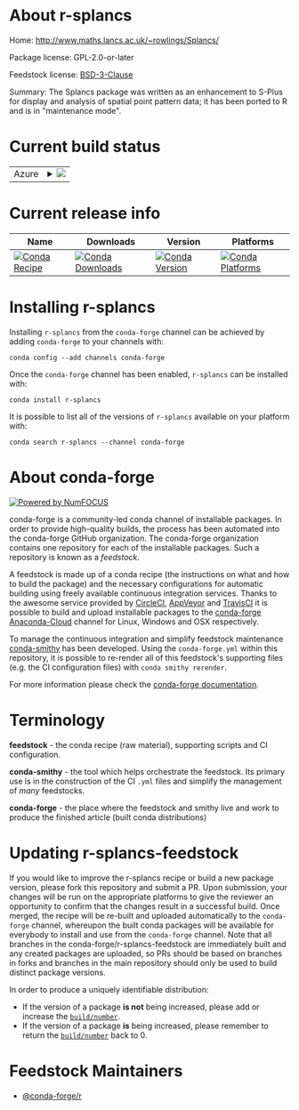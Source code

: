 About r-splancs
===============

Home: http://www.maths.lancs.ac.uk/~rowlings/Splancs/

Package license: GPL-2.0-or-later

Feedstock license: [BSD-3-Clause](https://github.com/conda-forge/r-splancs-feedstock/blob/master/LICENSE.txt)

Summary: The Splancs package was written as an enhancement to S-Plus for display and analysis of spatial point pattern data; it has been ported to R and is in "maintenance mode". 

Current build status
====================


<table>
    
  <tr>
    <td>Azure</td>
    <td>
      <details>
        <summary>
          <a href="https://dev.azure.com/conda-forge/feedstock-builds/_build/latest?definitionId=1662&branchName=master">
            <img src="https://dev.azure.com/conda-forge/feedstock-builds/_apis/build/status/r-splancs-feedstock?branchName=master">
          </a>
        </summary>
        <table>
          <thead><tr><th>Variant</th><th>Status</th></tr></thead>
          <tbody><tr>
              <td>linux_64_c_compiler_version7fortran_compiler_version7r_base3.6target_platformlinux-64</td>
              <td>
                <a href="https://dev.azure.com/conda-forge/feedstock-builds/_build/latest?definitionId=1662&branchName=master">
                  <img src="https://dev.azure.com/conda-forge/feedstock-builds/_apis/build/status/r-splancs-feedstock?branchName=master&jobName=linux&configuration=linux_64_c_compiler_version7fortran_compiler_version7r_base3.6target_platformlinux-64" alt="variant">
                </a>
              </td>
            </tr><tr>
              <td>linux_64_c_compiler_version7fortran_compiler_version7r_base4.0target_platformlinux-64</td>
              <td>
                <a href="https://dev.azure.com/conda-forge/feedstock-builds/_build/latest?definitionId=1662&branchName=master">
                  <img src="https://dev.azure.com/conda-forge/feedstock-builds/_apis/build/status/r-splancs-feedstock?branchName=master&jobName=linux&configuration=linux_64_c_compiler_version7fortran_compiler_version7r_base4.0target_platformlinux-64" alt="variant">
                </a>
              </td>
            </tr><tr>
              <td>linux_64_c_compiler_version9fortran_compiler_version9r_base3.6target_platformlinux-64</td>
              <td>
                <a href="https://dev.azure.com/conda-forge/feedstock-builds/_build/latest?definitionId=1662&branchName=master">
                  <img src="https://dev.azure.com/conda-forge/feedstock-builds/_apis/build/status/r-splancs-feedstock?branchName=master&jobName=linux&configuration=linux_64_c_compiler_version9fortran_compiler_version9r_base3.6target_platformlinux-64" alt="variant">
                </a>
              </td>
            </tr><tr>
              <td>linux_64_c_compiler_version9fortran_compiler_version9r_base4.0target_platformlinux-64</td>
              <td>
                <a href="https://dev.azure.com/conda-forge/feedstock-builds/_build/latest?definitionId=1662&branchName=master">
                  <img src="https://dev.azure.com/conda-forge/feedstock-builds/_apis/build/status/r-splancs-feedstock?branchName=master&jobName=linux&configuration=linux_64_c_compiler_version9fortran_compiler_version9r_base4.0target_platformlinux-64" alt="variant">
                </a>
              </td>
            </tr><tr>
              <td>osx_64_fortran_compiler_version7r_base3.6target_platformosx-64</td>
              <td>
                <a href="https://dev.azure.com/conda-forge/feedstock-builds/_build/latest?definitionId=1662&branchName=master">
                  <img src="https://dev.azure.com/conda-forge/feedstock-builds/_apis/build/status/r-splancs-feedstock?branchName=master&jobName=osx&configuration=osx_64_fortran_compiler_version7r_base3.6target_platformosx-64" alt="variant">
                </a>
              </td>
            </tr><tr>
              <td>osx_64_fortran_compiler_version7r_base4.0target_platformosx-64</td>
              <td>
                <a href="https://dev.azure.com/conda-forge/feedstock-builds/_build/latest?definitionId=1662&branchName=master">
                  <img src="https://dev.azure.com/conda-forge/feedstock-builds/_apis/build/status/r-splancs-feedstock?branchName=master&jobName=osx&configuration=osx_64_fortran_compiler_version7r_base4.0target_platformosx-64" alt="variant">
                </a>
              </td>
            </tr><tr>
              <td>osx_64_fortran_compiler_version9r_base3.6target_platformosx-64</td>
              <td>
                <a href="https://dev.azure.com/conda-forge/feedstock-builds/_build/latest?definitionId=1662&branchName=master">
                  <img src="https://dev.azure.com/conda-forge/feedstock-builds/_apis/build/status/r-splancs-feedstock?branchName=master&jobName=osx&configuration=osx_64_fortran_compiler_version9r_base3.6target_platformosx-64" alt="variant">
                </a>
              </td>
            </tr><tr>
              <td>osx_64_fortran_compiler_version9r_base4.0target_platformosx-64</td>
              <td>
                <a href="https://dev.azure.com/conda-forge/feedstock-builds/_build/latest?definitionId=1662&branchName=master">
                  <img src="https://dev.azure.com/conda-forge/feedstock-builds/_apis/build/status/r-splancs-feedstock?branchName=master&jobName=osx&configuration=osx_64_fortran_compiler_version9r_base4.0target_platformosx-64" alt="variant">
                </a>
              </td>
            </tr><tr>
              <td>win_64_r_base3.6target_platformwin-64</td>
              <td>
                <a href="https://dev.azure.com/conda-forge/feedstock-builds/_build/latest?definitionId=1662&branchName=master">
                  <img src="https://dev.azure.com/conda-forge/feedstock-builds/_apis/build/status/r-splancs-feedstock?branchName=master&jobName=win&configuration=win_64_r_base3.6target_platformwin-64" alt="variant">
                </a>
              </td>
            </tr><tr>
              <td>win_64_r_base4.0target_platformwin-64</td>
              <td>
                <a href="https://dev.azure.com/conda-forge/feedstock-builds/_build/latest?definitionId=1662&branchName=master">
                  <img src="https://dev.azure.com/conda-forge/feedstock-builds/_apis/build/status/r-splancs-feedstock?branchName=master&jobName=win&configuration=win_64_r_base4.0target_platformwin-64" alt="variant">
                </a>
              </td>
            </tr>
          </tbody>
        </table>
      </details>
    </td>
  </tr>
</table>

Current release info
====================

| Name | Downloads | Version | Platforms |
| --- | --- | --- | --- |
| [![Conda Recipe](https://img.shields.io/badge/recipe-r--splancs-green.svg)](https://anaconda.org/conda-forge/r-splancs) | [![Conda Downloads](https://img.shields.io/conda/dn/conda-forge/r-splancs.svg)](https://anaconda.org/conda-forge/r-splancs) | [![Conda Version](https://img.shields.io/conda/vn/conda-forge/r-splancs.svg)](https://anaconda.org/conda-forge/r-splancs) | [![Conda Platforms](https://img.shields.io/conda/pn/conda-forge/r-splancs.svg)](https://anaconda.org/conda-forge/r-splancs) |

Installing r-splancs
====================

Installing `r-splancs` from the `conda-forge` channel can be achieved by adding `conda-forge` to your channels with:

```
conda config --add channels conda-forge
```

Once the `conda-forge` channel has been enabled, `r-splancs` can be installed with:

```
conda install r-splancs
```

It is possible to list all of the versions of `r-splancs` available on your platform with:

```
conda search r-splancs --channel conda-forge
```


About conda-forge
=================

[![Powered by NumFOCUS](https://img.shields.io/badge/powered%20by-NumFOCUS-orange.svg?style=flat&colorA=E1523D&colorB=007D8A)](http://numfocus.org)

conda-forge is a community-led conda channel of installable packages.
In order to provide high-quality builds, the process has been automated into the
conda-forge GitHub organization. The conda-forge organization contains one repository
for each of the installable packages. Such a repository is known as a *feedstock*.

A feedstock is made up of a conda recipe (the instructions on what and how to build
the package) and the necessary configurations for automatic building using freely
available continuous integration services. Thanks to the awesome service provided by
[CircleCI](https://circleci.com/), [AppVeyor](https://www.appveyor.com/)
and [TravisCI](https://travis-ci.com/) it is possible to build and upload installable
packages to the [conda-forge](https://anaconda.org/conda-forge)
[Anaconda-Cloud](https://anaconda.org/) channel for Linux, Windows and OSX respectively.

To manage the continuous integration and simplify feedstock maintenance
[conda-smithy](https://github.com/conda-forge/conda-smithy) has been developed.
Using the ``conda-forge.yml`` within this repository, it is possible to re-render all of
this feedstock's supporting files (e.g. the CI configuration files) with ``conda smithy rerender``.

For more information please check the [conda-forge documentation](https://conda-forge.org/docs/).

Terminology
===========

**feedstock** - the conda recipe (raw material), supporting scripts and CI configuration.

**conda-smithy** - the tool which helps orchestrate the feedstock.
                   Its primary use is in the construction of the CI ``.yml`` files
                   and simplify the management of *many* feedstocks.

**conda-forge** - the place where the feedstock and smithy live and work to
                  produce the finished article (built conda distributions)


Updating r-splancs-feedstock
============================

If you would like to improve the r-splancs recipe or build a new
package version, please fork this repository and submit a PR. Upon submission,
your changes will be run on the appropriate platforms to give the reviewer an
opportunity to confirm that the changes result in a successful build. Once
merged, the recipe will be re-built and uploaded automatically to the
`conda-forge` channel, whereupon the built conda packages will be available for
everybody to install and use from the `conda-forge` channel.
Note that all branches in the conda-forge/r-splancs-feedstock are
immediately built and any created packages are uploaded, so PRs should be based
on branches in forks and branches in the main repository should only be used to
build distinct package versions.

In order to produce a uniquely identifiable distribution:
 * If the version of a package **is not** being increased, please add or increase
   the [``build/number``](https://conda.io/docs/user-guide/tasks/build-packages/define-metadata.html#build-number-and-string).
 * If the version of a package **is** being increased, please remember to return
   the [``build/number``](https://conda.io/docs/user-guide/tasks/build-packages/define-metadata.html#build-number-and-string)
   back to 0.

Feedstock Maintainers
=====================

* [@conda-forge/r](https://github.com/conda-forge/r/)

